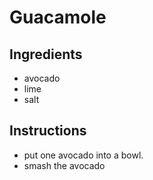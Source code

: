 # Guacamole
## Ingredients
* avocado
* lime
* salt
## Instructions
* put one avocado into a bowl.
* smash the avocado

